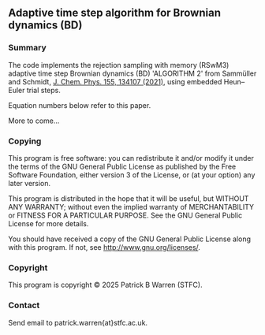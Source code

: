 ## Adaptive time step algorithm for Brownian dynamics (BD)

### Summary

The code implements the rejection sampling with memory (RSwM3)
adaptive time step Brownian dynamics (BD) 'ALGORITHM 2' from Sammüller
and Schmidt,
[J. Chem. Phys. 155, 134107 (2021)](https://doi.org/10.1063/5.0062396), 
using  embedded Heun–Euler trial steps.

Equation numbers below refer to this paper.

More to come...

### Copying

This program is free software: you can redistribute it and/or modify
it under the terms of the GNU General Public License as published by
the Free Software Foundation, either version 3 of the License, or (at
your option) any later version.

This program is distributed in the hope that it will be useful, but
WITHOUT ANY WARRANTY; without even the implied warranty of
MERCHANTABILITY or FITNESS FOR A PARTICULAR PURPOSE.  See the GNU
General Public License for more details.

You should have received a copy of the GNU General Public License
along with this program.  If not, see
<http://www.gnu.org/licenses/>.

### Copyright

This program is copyright &copy; 2025 Patrick B Warren (STFC).

### Contact

Send email to patrick.warren{at}stfc.ac.uk.


